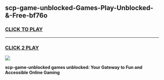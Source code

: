 
## scp-game-unblocked-Games-Play-Unblocked-&-Free-bf76o
<h3>
<a href="https://premium76.site?title=scp-game-unblocked&ref=24A">CLICK TO PLAY</a></h3>
<hr>

<h3>
<a href="https://premium76.site?title=scp-game-unblocked&ref=24A">CLICK 2 PLAY</a>
  
</h3>

<a href="https://premium76.site?title=scp-game-unblocked&ref=24A"><img src="https://clearcache.store/games.png"></a>


**scp-game-unblocked games unblocked: Your Gateway to Fun and Accessible Online Gaming**
